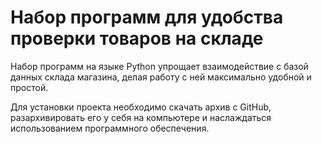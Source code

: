 # Набор программ для удобства проверки товаров на складе
Набор программ на языке Python упрощает взаимодействие с базой данных склада магазина, делая работу с ней максимально удобной и простой.

Для установки проекта необходимо скачать архив с GitHub, разархивировать его у себя на компьютере и наслаждаться использованием программного обеспечения.
